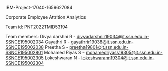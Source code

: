 IBM-Project-17040-1659627084

Corporate Employee Attrition Analytics

Team id: PNT2022TMID53194

Team members:
Divya darshni R - divyadarshnir19034@it.ssn.edu.in-SSNCE195002034
Gayathri R - gayathrir19038@it.ssn.edu.in-SSNCE195002038
Preetha S - preetha19801@it.ssn.edu.in-SSNCE195002801
Mohamed Riyas S - mohamedriyass19305@it.ssn.edu.in-SSNCE195002305
Lokeshwaran N - lokeshwarann19304@it.ssn.edu.in-SSNCE195002304
